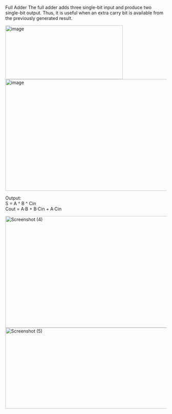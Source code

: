 Full Adder
The full adder adds three single-bit input and produce two single-bit output. Thus, it is useful when an extra carry bit is available from the previously generated result.

<img width="367" height="168" alt="image" src="https://github.com/user-attachments/assets/a3efcd07-f5c8-49b0-b619-f1a12993e10f" />
<img width="723" height="349" alt="image" src="https://github.com/user-attachments/assets/e7a996e0-9de4-43e2-affa-060e38932dae" />

Output: <br>
S = A ^ B ^ Cin <br>
Cout = A·B + B·Cin + A·Cin <br>

<img width="749" height="349" alt="Screenshot (4)" src="https://github.com/user-attachments/assets/06dcaf5a-fa1a-4cfd-95e1-259f7bbabe4a" />

<img width="1600" height="253" alt="Screenshot (5)" src="https://github.com/user-attachments/assets/0b8b72ac-735e-48a6-964f-39a36d5eb16a" />



